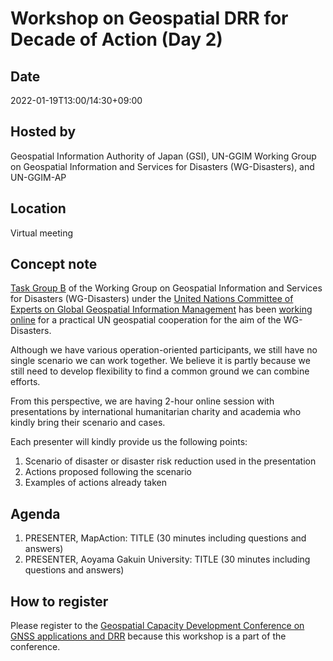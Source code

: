 # Workshop on Geospatial DRR for Decade of Action (Day 2)

## Date
2022-01-19T13:00/14:30+09:00

## Hosted by
Geospatial Information Authority of Japan (GSI), UN-GGIM Working Group on Geospatial Information and Services for Disasters (WG-Disasters), and UN-GGIM-AP

## Location
Virtual meeting 

## Concept note
[Task Group B](https://ggim-exercise.github.io) of the Working Group on Geospatial Information and Services for Disasters (WG-Disasters) under the [United Nations Committee of Experts on Global Geospatial Information Management](https://ggim.un.org) has been [working online](https://github.com/ggim-exercise) for a practical UN geospatial cooperation for the aim of the WG-Disasters. 

Although we have various operation-oriented participants, we still have no single scenario we can work together. We believe it is partly because we still need to develop flexibility to find a common ground we can combine efforts. 

From this perspective, we are having 2-hour online session with presentations by international humanitarian charity and academia who kindly bring their scenario and cases. 

Each presenter will kindly provide us the following points: 

1. Scenario of disaster or disaster risk reduction used in the presentation
2. Actions proposed following the scenario
3. Examples of actions already taken

## Agenda
1. PRESENTER, MapAction: TITLE (30 minutes including questions and answers)
2. PRESENTER, Aoyama Gakuin University: TITLE (30 minutes including questions and answers)

## How to register
Please register to the [Geospatial Capacity Development Conference on GNSS applications and DRR]() because this workshop is a part of the conference. 
